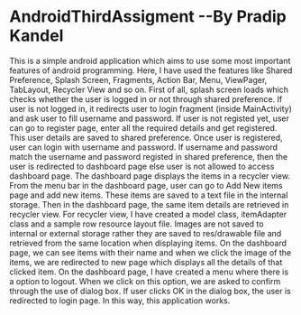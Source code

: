 # AndroidThirdAssigment --By Pradip Kandel
This is a simple android application which aims to use some most important features of android programming. Here, I have used the features like Shared Preference, Splash Screen, Fragments, Action Bar, Menu, ViewPager, TabLayout, Recycler View and so on. First of all, splash screen loads which checks whether the user is logged in or not through shared preference. If user is not logged in, it redirects user to login fragment (inside MainActivity) and ask user to fill username and password. If user is not registed yet, user can go to register page, enter all the required details and get registered. This user details are saved to shared preference. Once user is registered, user can login with username and password. If username and password match the username and password registed in shared preference, then the user is redirected to dashboard page else user is not allowed to access dashboard page. The dashboard page displays the items in a recycler view. From the menu bar in the dashboard page, user can go to Add New items page and add new items. These items are saved to a text file in the internal storage. Then in the dashboard page, the same item details are retrieved in recycler view. For recycler view, I have created a model class, itemAdapter class and a sample row resource layout file. Images are not saved to internal or external storage rather they are saved to res/drawable file and retrieved from the same location when displaying items. On the dashboard page, we can see items with their name and when we click the image of the items, we are redirected to new page which displays all the details of that clicked item. On the dashboard page, I have created a menu where there is a option to logout. When we click on this option, we are asked to confirm through the use of dialog box. If user clicks OK in the dialog box, the user is redirected to login page. In this way, this application works. 
